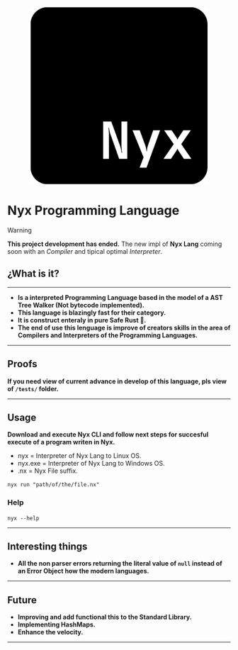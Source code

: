 <p align="center">
  <img src= "https://github.com/DevCheckOG/Nyx-lang/blob/master/assets/Nyx%20Programming%20Language.png" alt= "logo" style= "width: 400px; height: 400px;"> </img>
</p>

# Nyx Programming Language

> [!WARNING]  
> **This project development has ended.** The new impl of **Nyx Lang** coming soon with an *Compiler* and tipical optimal *Interpreter*.

## ¿What is it?

--------

- **Is a interpreted Programming Language based in the model of a AST Tree Walker (Not bytecode implemented).**
- **This language is blazingly fast for their category.**
- **It is construct enteraly in pure Safe Rust 🦀.**
- **The end of use this lenguage is improve of creators skills in the area of Compilers and Interpreters of the Programming Languages.**

--------

## Proofs

**If you need view of current advance in develop of this language, pls view of `/tests/` folder.**

--------

## Usage

**Download and execute Nyx CLI and follow next steps for succesful execute of a program writen in Nyx.**

- nyx = Interpreter of Nyx Lang to Linux OS.
- nyx.exe = Interpreter of Nyx Lang to Windows OS.
- .nx = Nyx File suffix.

```
nyx run "path/of/the/file.nx"
```

### Help

```
nyx --help
```

--------

## Interesting things

- **All the non parser errors returning the literal value of `null` instead of an Error Object how the modern languages.**

--------

## Future

- **Improving and add functional this to the Standard Library.**
- **Implementing HashMaps.**
- **Enhance the velocity.**

--------
